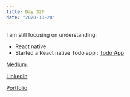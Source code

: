 ```yaml
---
title: Day 32!
date: "2020-10-28"
---
```


I am still focusing on understanding: 

- React native
- Started a React native Todo app : [Todo App](https://github.com/jokale/TodoAppRN)






[Medium](https://medium.com/@kalemajoanna).

[LinkedIn](https://www.linkedin.com/in/joanna-e-kalema-a5a5b4136/)

[Portfolio](https://joannathedeveloper.netlify.app/)

